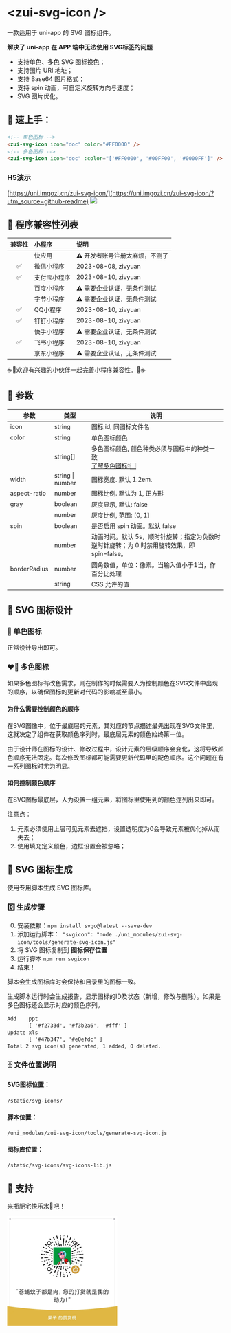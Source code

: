 # &lt;zui-svg-icon /&gt;

一款适用于 uni-app 的 SVG 图标组件。

**解决了 uni-app 在 APP 端中无法使用 SVG标签的问题**

- 支持单色、多色 SVG 图标换色；
- 支持图片 URI 地址；
- 支持 Base64 图片格式；
- 支持 spin 动画，可自定义旋转方向与速度；
- SVG 图片优化。



## 🍏 速上手：

```html
<!-- 单色图标 -->
<zui-svg-icon icon="doc" color="#FF0000" />
<!-- 多色图标 -->
<zui-svg-icon icon="doc" :color="['#FF0000', '#00FF00', '#0000FF']" />
```

### H5演示

[https://uni.imgozi.cn/zui-svg-icon/](https://uni.imgozi.cn/zui-svg-icon/?utm_source=github-readme)
<img src="https://uni.imgozi.cn/imgtracker/qr-zui-svg-icon@github-readme.png?utm_source=github-readme" width="256" />




## 🍎 程序兼容性列表

| 兼容性 | 小程序 | 说明 |
| :---: | :--- | :--- |
| | 快应用 | ⚠️ 开发者账号注册太麻烦，不测了 |
| ✅ | 微信小程序 | 2023-08-08, zivyuan |
| ✅ | 支付宝小程序 | 2023-08-10, zivyuan |
| | 百度小程序 | ⚠️ 需要企业认证，无条件测试 |
| | 字节小程序 | ⚠️ 需要企业认证，无条件测试 |
| ✅ | QQ小程序 | 2023-08-10, zivyuan |
| ✅ | 钉钉小程序 | 2023-08-10, zivyuan |
| | 快手小程序 | ⚠️ 需要企业认证，无条件测试 |
| ✅ | 飞书小程序 | 2023-08-10, zivyuan |
| | 京东小程序 | ⚠️ 需要企业认证，无条件测试 |

☕🍻欢迎有兴趣的小伙伴一起完善小程序兼容性。🍻☕


## 🍐  参数

| 参数 | 类型 | 说明 |
|---|---|---|
| icon | string | 图标 id, 同图标文件名 |
| color | string  | 单色图标颜色 |
|  | string[] | 多色图标颜色, 颜色种类必须与图标中的种类一致<br/>[了解多色图标👇🏻](#❤️‍🔥-多色图标) |
| width | string \| number | 图标宽度. 默认 1.2em. |
| aspect-ratio | number | 图标比例. 默认为 1, 正方形 |
| gray | boolean | 灰度显示, 默认: false |
|  | number | 灰度比例, 范围: [0, 1] |
| spin | boolean | 是否启用 spin 动画。默认 false |
| | number | 动画时间。默认 5s，顺时针旋转；指定为负数时逆时针旋转；为 0 时禁用旋转效果，即 spin=false。 |
| borderRadius | number | 圆角数值，单位：像素。当输入值小于1当，作百分比处理 |
| | string | CSS 允许的值 |


## 🍊  SVG 图标设计

### 🤍 单色图标

正常设计导出即可。



### ❤️‍🔥 多色图标

如果多色图标有改色需求，则在制作的时候需要人为控制颜色在SVG文件中出现的顺序，以确保图标的更新对代码的影响减至最小。

#### 为什么需要控制颜色的顺序

在SVG图像中，位于最底层的元素，其对应的节点描述最先出现在SVG文件里，这就决定了组件在获取颜色序列时，最底层元素的颜色始终第一位。

由于设计师在图标的设计、修改过程中，设计元素的层级顺序会变化，这将导致颜色顺序无法固定。每次修改图标都可能需要更新代码里的配色顺序。这个问题在有一系列图标时尤为明显。

#### 如何控制颜色顺序

在SVG图标最底层，人为设置一组元素，将图标里使用到的颜色逻列出来即可。

注意点：

1. 元素必须使用上层可见元素去遮挡，设置透明度为0会导致元素被优化掉从而失去；
2. 使用填充定义颜色，边框设置会被忽略；



## 🍋  SVG 图标生成

使用专用脚本生成 SVG 图标库。



### 0️⃣ 生成步骤

0. 安装依赖：`npm install svgo@latest --save-dev`
1. 添加运行脚本：` "svgicon": "node ./uni_modules/zui-svg-icon/tools/generate-svg-icon.js"`
2. 将 SVG 图标复制到 **图标保存位置**
3. 运行脚本 `npm run svgicon`
4. 结束！

脚本会生成图标库时会保持和目录里的图标一致。

生成脚本运行时会生成报告，显示图标的ID及状态（新增，修改与删除）。如果是多色图标还会显示对应的颜色序列。

```shell
Add    ppt
       [ '#f2733d', '#f3b2a6', '#fff' ]
Update xls
       [ '#47b347', '#e0efdc' ]
Total 2 svg icon(s) generated, 1 added, 0 deleted.
```





### 🗄️ 文件位置说明

#### SVG图标位置：

`/static/svg-icons/`

#### 脚本位置：

`/uni_modules/zui-svg-icon/tools/generate-svg-icon.js`

#### 图标库位置：

`/static/svg-icons/svg-icons-lib.js`





## 🍓 支持

来瓶肥宅快乐水🥤吧！

<img src="./assets/doc/readme/WechatIMG131.jpg" alt="WechatIMG131"  width="256" />
